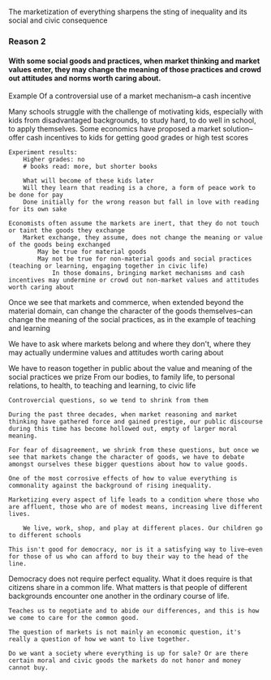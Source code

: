 The marketization of everything sharpens the sting of inequality and its social and civic consequence

### Reason 2

#### With some social goods and practices, when market thinking and market values enter, they may change the meaning of those practices and crowd out attitudes and norms worth caring about.

Example Of a controversial use of a market mechanism–a cash incentive

Many schools struggle with the challenge of motivating kids, especially with kids from disadvantaged backgrounds, to study hard, to do well in school, to apply themselves.
	Some economics have proposed a market solution–offer cash incentives to kids for getting good grades or high test scores

	Experiment results:
		Higher grades: no
		# books read: more, but shorter books

		What will become of these kids later
		Will they learn that reading is a chore, a form of peace work to be done for pay
		Done initially for the wrong reason but fall in love with reading for its own sake

	Economists often assume the markets are inert, that they do not touch or taint the goods they exchange
		Market exchange, they assume, does not change the meaning or value of the goods being exchanged
			May be true for material goods
			May not be true for non-material goods and social practices (teaching or learning, engaging together in civic life)
				In those domains, bringing market mechanisms and cash incentives may undermine or crowd out non-market values and attitudes worth caring about

Once we see that markets and commerce, when extended beyond the material domain, can change the character of the goods themselves–can change the meaning of the social practices, as in the example of teaching and learning

We have to ask where markets belong and where they don't, where they may actually undermine values and attitudes worth caring about

We have to reason together in public about the value and meaning of the social practices we prize
	From our bodies, to family life, to personal relations, to health, to teaching and learning, to civic life

	Controvercial questions, so we tend to shrink from them

	During the past three decades, when market reasoning and market thinking have gathered force and gained prestige, our public discourse during this time has become hollowed out, empty of larger moral meaning.

	For fear of disagreement, we shrink from these questions, but once we see that markets change the character of goods, we have to debate amongst ourselves these bigger questions about how to value goods.

	One of the most corrosive effects of how to value everything is commonality against the background of rising inequality.

	Marketizing every aspect of life leads to a condition where those who are affluent, those who are of modest means, increasing live different lives.

		We live, work, shop, and play at different places. Our children go to different schools

	This isn't good for democracy, nor is it a satisfying way to live–even for those of us who can afford to buy their way to the head of the line.

Democracy does not require perfect equality. What it does require is that citizens share in a common life. What matters is that people of different backgrounds encounter one another in the ordinary course of life.

	Teaches us to negotiate and to abide our differences, and this is how we come to care for the common good.

	The question of markets is not mainly an economic question, it's really a question of how we want to live together.

	Do we want a society where everything is up for sale? Or are there certain moral and civic goods the markets do not honor and money cannot buy.

